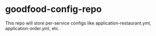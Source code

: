 # goodfood-config-repo
This repo will store per-service configs like application-restaurant.yml, application-order.yml, etc.
